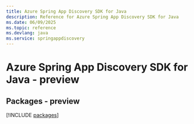 ```yaml
---
title: Azure Spring App Discovery SDK for Java
description: Reference for Azure Spring App Discovery SDK for Java
ms.date: 06/09/2025
ms.topic: reference
ms.devlang: java
ms.service: springappdiscovery
---
```

# Azure Spring App Discovery SDK for Java - preview
## Packages - preview
[!INCLUDE [packages](spring-app-discovery-index.md)]